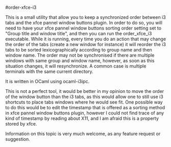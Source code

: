 #order-xfce-i3

This is a small utility that allow you to keep a synchronized order between i3 tabs and the xfce pannel window buttons plugin.
In order to do so, you will need to have your xfce pannel window buttons sorting order setting set to "Group title and window title", 
and then you can run the order_xfce_i3 executable.
While it is running, every time you do an action that may change the order of the tabs (create a new window for instance) it will reorder the i3 tabs to be sorted 
lexicographically according to group name and then window name.
The order may not be synchronised if there are multiple windows with same group and window name, however, as soon as this situation changes, it will resynchronize. 
A common case is multiple terminals with the same current directory.

It is written in OCaml using ocaml-i3ipc.

This is not a perfect tool, it would be better in my opinion to move the order of the window button than the i3 tabs, 
as this would allow one to still use i3 shortcuts to place tabs windows where he would see fit.
One possible way to do this would be to edit the timestamp that is offered as a sorting method in xfce pannel window buttons plugin,
however I could not find trace of any kind of timestamp by reading about X11, and I am afraid this is a property stored by xfce. 

Information on this topic is very much welcome, as any feature request or suggestion.
